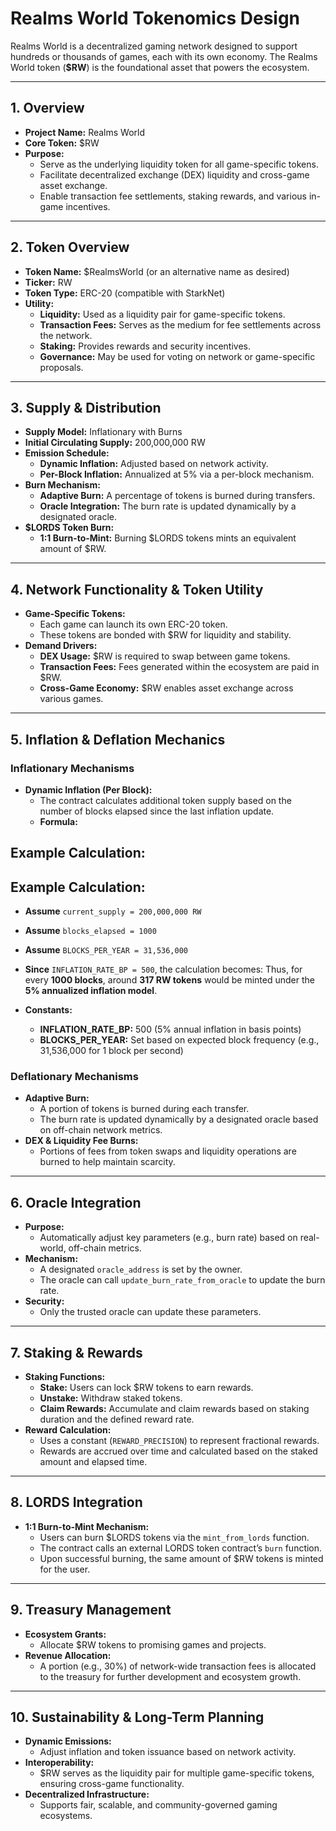 # Realms World Tokenomics Design

Realms World is a decentralized gaming network designed to support hundreds or thousands of games, each with its own economy. The Realms World token (**$RW**) is the foundational asset that powers the ecosystem.

---

## 1. Overview

- **Project Name:** Realms World
- **Core Token:** $RW
- **Purpose:**
  - Serve as the underlying liquidity token for all game-specific tokens.
  - Facilitate decentralized exchange (DEX) liquidity and cross-game asset exchange.
  - Enable transaction fee settlements, staking rewards, and various in-game incentives.

---

## 2. Token Overview

- **Token Name:** $RealmsWorld (or an alternative name as desired)
- **Ticker:** RW
- **Token Type:** ERC-20 (compatible with StarkNet)
- **Utility:**
  - **Liquidity:** Used as a liquidity pair for game-specific tokens.
  - **Transaction Fees:** Serves as the medium for fee settlements across the network.
  - **Staking:** Provides rewards and security incentives.
  - **Governance:** May be used for voting on network or game-specific proposals.

---

## 3. Supply & Distribution

- **Supply Model:** Inflationary with Burns
- **Initial Circulating Supply:** 200,000,000 RW
- **Emission Schedule:**
  - **Dynamic Inflation:** Adjusted based on network activity.
  - **Per-Block Inflation:** Annualized at 5% via a per-block mechanism.
- **Burn Mechanism:**
  - **Adaptive Burn:** A percentage of tokens is burned during transfers.
  - **Oracle Integration:** The burn rate is updated dynamically by a designated oracle.
- **$LORDS Token Burn:**
  - **1:1 Burn-to-Mint:** Burning $LORDS tokens mints an equivalent amount of $RW.

---

## 4. Network Functionality & Token Utility

- **Game-Specific Tokens:**
  - Each game can launch its own ERC-20 token.
  - These tokens are bonded with $RW for liquidity and stability.
- **Demand Drivers:**
  - **DEX Usage:** $RW is required to swap between game tokens.
  - **Transaction Fees:** Fees generated within the ecosystem are paid in $RW.
  - **Cross-Game Economy:** $RW enables asset exchange across various games.

---

## 5. Inflation & Deflation Mechanics

### Inflationary Mechanisms

- **Dynamic Inflation (Per Block):**
  - The contract calculates additional token supply based on the number of blocks elapsed since the last inflation update.
  - **Formula:**

## Example Calculation:

## Example Calculation:

- **Assume** `current_supply = 200,000,000 RW`
- **Assume** `blocks_elapsed = 1000`
- **Assume** `BLOCKS_PER_YEAR = 31,536,000`
- **Since** `INFLATION_RATE_BP = 500`, the calculation becomes:
Thus, for every **1000 blocks**, around **317 RW tokens** would be minted under the **5% annualized inflation model**.

- **Constants:**
  - **INFLATION_RATE_BP:** 500 (5% annual inflation in basis points)
  - **BLOCKS_PER_YEAR:** Set based on expected block frequency (e.g., 31,536,000 for 1 block per second)

### Deflationary Mechanisms

- **Adaptive Burn:**
  - A portion of tokens is burned during each transfer.
  - The burn rate is updated dynamically by a designated oracle based on off-chain network metrics.
- **DEX & Liquidity Fee Burns:**
  - Portions of fees from token swaps and liquidity operations are burned to help maintain scarcity.

---

## 6. Oracle Integration

- **Purpose:**
  - Automatically adjust key parameters (e.g., burn rate) based on real-world, off-chain metrics.
- **Mechanism:**
  - A designated `oracle_address` is set by the owner.
  - The oracle can call `update_burn_rate_from_oracle` to update the burn rate.
- **Security:**
  - Only the trusted oracle can update these parameters.

---

## 7. Staking & Rewards

- **Staking Functions:**
  - **Stake:** Users can lock $RW tokens to earn rewards.
  - **Unstake:** Withdraw staked tokens.
  - **Claim Rewards:** Accumulate and claim rewards based on staking duration and the defined reward rate.
- **Reward Calculation:**
  - Uses a constant (`REWARD_PRECISION`) to represent fractional rewards.
  - Rewards are accrued over time and calculated based on the staked amount and elapsed time.

---

## 8. LORDS Integration

- **1:1 Burn-to-Mint Mechanism:**
  - Users can burn $LORDS tokens via the `mint_from_lords` function.
  - The contract calls an external LORDS token contract’s `burn` function.
  - Upon successful burning, the same amount of $RW tokens is minted for the user.

---

## 9. Treasury Management

- **Ecosystem Grants:**
  - Allocate $RW tokens to promising games and projects.
- **Revenue Allocation:**
  - A portion (e.g., 30%) of network-wide transaction fees is allocated to the treasury for further development and ecosystem growth.

---

## 10. Sustainability & Long-Term Planning

- **Dynamic Emissions:**
  - Adjust inflation and token issuance based on network activity.
- **Interoperability:**
  - $RW serves as the liquidity pair for multiple game-specific tokens, ensuring cross-game functionality.
- **Decentralized Infrastructure:**
  - Supports fair, scalable, and community-governed gaming ecosystems.
 
